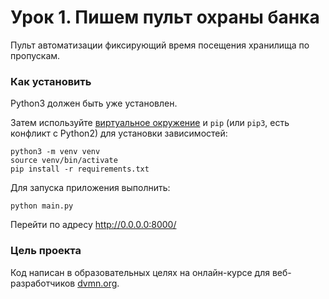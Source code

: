 # Урок 1. Пишем пульт охраны банка

Пульт автоматизации фиксирующий время посещения хранилища по пропускам.

### Как установить

Python3 должен быть уже установлен.

Затем используйте [виртуальное окружение](https://docs.python.org/3/library/venv.html) и `pip` (или `pip3`, есть конфликт с Python2) для установки зависимостей:
```
python3 -m venv venv
source venv/bin/activate
pip install -r requirements.txt
```

Для запуска приложения выполнить:

```
python main.py
```

Перейти по адресу http://0.0.0.0:8000/

### Цель проекта

Код написан в образовательных целях на онлайн-курсе для веб-разработчиков [dvmn.org](https://dvmn.org/).
